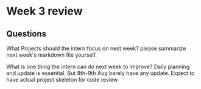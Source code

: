 # Week 3 review 

## Questions
What Projects should the intern focus on next week?
please summarize next week's markdown file yourself.

What is one thing the intern can do next week to improve?
Daily planning and update is essential. But 8th-9th Aug barely have any update. Expect to have actual project skeleton for code review.